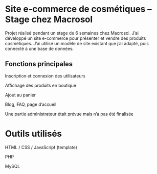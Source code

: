 # Site e-commerce de cosmétiques – Stage chez Macrosol
Projet réalisé pendant un stage de 6 semaines chez Macrosol.
J’ai développé un site e-commerce pour présenter et vendre des produits cosmétiques. J’ai utilisé un modèle de site existant que j’ai adapté, puis connecté à une base de données.

## Fonctions principales
Inscription et connexion des utilisateurs

Affichage des produits en boutique

Ajout au panier

Blog, FAQ, page d’accueil

Une partie administrateur était prévue mais n’a pas été finalisée

# Outils utilisés
HTML / CSS / JavaScript (template)

PHP

MySQL
